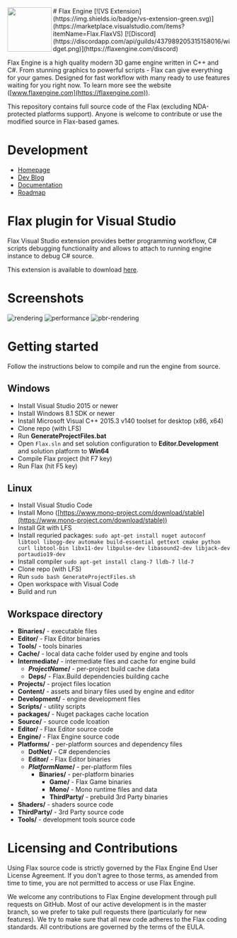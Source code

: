 <img align="left" src="Development/Images/Logo.png" width="100px"/>
# Flax Engine
[![VS Extension](https://img.shields.io/badge/vs-extension-green.svg)](https://marketplace.visualstudio.com/items?itemName=Flax.FlaxVS)
[![Discord](https://discordapp.com/api/guilds/437989205315158016/widget.png)](https://flaxengine.com/discord)

Flax Engine is a high quality modern 3D game engine written in C++ and C#.
From stunning graphics to powerful scripts - Flax can give everything for your games. Designed for fast workflow with many ready to use features waiting for you right now. To learn more see the website ([www.flaxengine.com](https://flaxengine.com)).

This repository contains full source code of the Flax (excluding NDA-protected platforms support). Anyone is welcome to contribute or use the modified source in Flax-based games.

# Development

* [Homepage](https://flaxengine.com)
* [Dev Blog](https://flaxengine.com/blog)
* [Documentation](https://docs.flaxengine.com)
* [Roadmap](https://trello.com/b/NQjLXRCP/flax-roadmap)

# Flax plugin for Visual Studio

Flax Visual Studio extension provides better programming workflow, C# scripts debugging functionality and allows to attach to running engine instance to debug C# source.

This extension is available to download [here](https://marketplace.visualstudio.com/items?itemName=Flax.FlaxVS).

# Screenshots

![rendering](Development/Images/flax-pic-1.jpg "Rendering")
![performance](Development/Images/flax-pic-3.jpg "High Performance")
![pbr-rendering](Development/Images/flax-pic-2.jpg "PBR Rendering")

# Getting started

Follow the instructions below to compile and run the engine from source.

## Windows

* Install Visual Studio 2015 or newer
* Install Windows 8.1 SDK or newer
* Install Microsoft Visual C++ 2015.3 v140 toolset for desktop (x86, x64)
* Clone repo (with LFS)
* Run **GenerateProjectFiles.bat**
* Open `Flax.sln` and set solution configuration to **Editor.Development** and solution platform to **Win64**
* Compile Flax project (hit F7 key)
* Run Flax (hit F5 key)

## Linux

* Install Visual Studio Code
* Install Mono ([https://www.mono-project.com/download/stable](https://www.mono-project.com/download/stable))
* Install Git with LFS
* Install requried packages: `sudo apt-get install nuget autoconf libtool libogg-dev automake build-essential gettext cmake python curl libtool-bin libx11-dev libpulse-dev libasound2-dev libjack-dev portaudio19-dev`
* Install compiler `sudo apt-get install clang-7 lldb-7 lld-7`
* Clone repo (with LFS)
* Run `sudo bash GenerateProjectFiles.sh`
* Open workspace with Visual Code
* Build and run

## Workspace directory

- **Binaries/** - executable files
 - **Editor/** - Flax Editor binaries
 - **Tools/** - tools binaries
- **Cache/** - local data cache folder used by engine and tools
 - **Intermediate/** - intermediate files and cache for engine build
   - ***ProjectName*/** - per-project build cache data
   - **Deps/** - Flax.Build dependencies building cache
  - **Projects/** - project files location
- **Content/** - assets and binary files used by engine and editor
- **Development/** - engine development files
 - **Scripts/** - utility scripts
- **packages/** - Nuget packages cache location
- **Source/** - source code lcoation
 - **Editor/** - Flax Editor source code
 - **Engine/** - Flax Engine source code
 - **Platforms/** - per-platform sources and dependency files
   - **DotNet/** - C# dependencies
   - **Editor/** - Flax Editor binaries
   - ***PlatformName*/** - per-platform files
     - **Binaries/** - per-platform binaries
       - **Game/** - Flax Game binaries
       - **Mono/** - Mono runtime files and data
       - **ThirdParty/** - prebuild 3rd Party binaries
 - **Shaders/** - shaders source code
 - **ThirdParty/** - 3rd Party source code
 - **Tools/** - development tools source code

# Licensing and Contributions

Using Flax source code is strictly governed by the Flax Engine End User License Agreement. If you don't agree to those terms, as amended from time to time, you are not permitted to access or use Flax Engine.

We welcome any contributions to Flax Engine development through pull requests on GitHub. Most of our active development is in the master branch, so we prefer to take pull requests there (particularly for new features). We try to make sure that all new code adheres to the Flax coding standards. All contributions are governed by the terms of the EULA.
